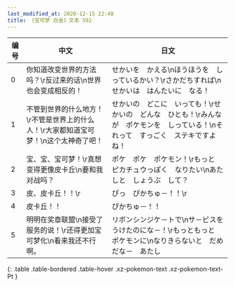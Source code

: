 ```yaml
---
last_modified_at: 2020-12-15 22:48
title: 《宝可梦 白金》文本 592
---
```

| 编号 | 中文 | 日文 |
| ---- | ---- | ---- |
| 0 | 你知道改变世界的方法吗？\r反过来的话\n世界也会变成相反的！ | せかいを　かえる\nほうほうを　しっているかい？\rさかだちすれば\nせかいは　はんたいに　なる！ |
| 1 | 不管到世界的什么地方！\r不管是世界上的什么人！\r大家都知道宝可梦！\n这个太神奇了吧！ | せかいの　どこに　いっても！\rせかいの　どんな　ひとも！\rみんなが　ポケモンを　しっている！\nそれって　すっごく　ステキですよね！ |
| 2 | 宝、宝、宝可梦！\r真想变得更像皮卡丘\n要和我对战吗？ | ポケ　ポケ　ポケモン！\rもっと　ピカチュウっぽく　なりたい\nあたしと　しょうぶ　して？ |
| 3 | 皮、皮卡丘！！\r | ぴっ　ぴかちゅ－！！\r |
| 4 | 皮卡丘！！ | ぴかちゅ－！！ |
| 5 | 明明在奖章联盟\n接受了服务的说！\r还得更加宝可梦化\n看来我还不行啊。 | リボンシンジケ－トで\nサ－ビスを　うけたのにな－！\rもっともっと　ポケモンに\nなりきらないと　だめだな－　あたし |
{: .table .table-bordered .table-hover .xz-pokemon-text .xz-pokemon-text-Pt }